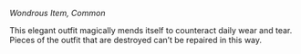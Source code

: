 _Wondrous Item, Common_

This elegant outfit magically mends itself to counteract daily wear and tear. Pieces of the outfit that are destroyed can’t be repaired in this way.